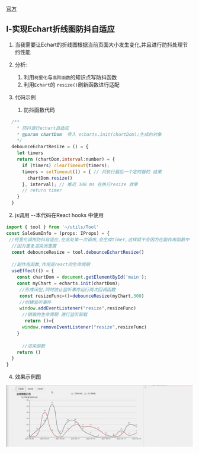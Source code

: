  [官方](http://echarts.apache.org/zh/index.html)

## Ⅰ-实现Echart折线图防抖自适应

1. 当我需要让Echart的折线图根据当前页面大小发生变化,并且进行防抖处理节约性能

2. 分析:

      1. 利用`柯里化`与`高阶函数`的知识点写防抖函数
      2. 利用`Echart`的 `resize()`刷新函数进行适配

3. 代码示例

    1. 防抖函数代码

  ```jsx
    /**
      * 防抖进行echart自适应
      * @param chartDom  传入 echarts.init(chartDom);生成的对象
      */
    debounceEchartResize = () = {
      let timers 
      return (chartDom,interval:number) = {
        if (timers) clearTimeout(timers);
        timers = setTimeout(() = { // 只执行最后一个定时器的 结果
          chartDom.resize()
        }, interval); // 推迟 300 ms 在执行resize 效果 
        // return timer
      }
    }
  ```

2. js调用 --本代码在React hooks 中使用

  ```jsx
  import { tool } from '~/utils/Tool'
  const SaleSumInfo = (props: IProps) = {
   //柯里化调用防抖自适应,在此处第一次调用,会生成timer,这样就不会因为在副作用函数中
    //因为重复渲染而重置
    const debounceResize = tool.debounceEchartResize()

    //副作用函数,作用是react的生命周期
    useEffect(() = {
      const chartDom = document.getElementById('main');
      const myChart = echarts.init(chartDom);
       //形成闭包,同时防止监听事件运行两次回调函数
       const resizeFunc=()=debounceResize(myChart,300)
       //创建监听事件
       window.addEventListener("resize",resizeFunc) 
        //销毁的生命周期 进行监听卸载
    	 return ()={
        window.removeEventListener("resize",resizeFunc)
      }

     	//渲染函数
      return ()
    }
  }
  ```

4. 效果示例图

![](Echart使用笔记中的图片/Echart自适应防抖函数示例.gif)
